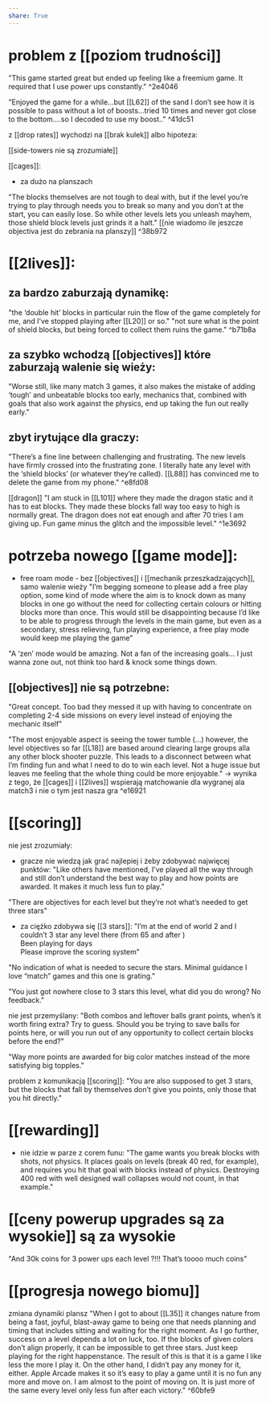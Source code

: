 ```yaml
---
share: True
---
```

# problem z [[poziom trudności]] 
"This game started great but ended up feeling like a freemium game. It required that I use power ups constantly." ^2e4046

"Enjoyed the game for a while...but [[L62]] of the sand I don’t see how it is possible to pass without a lot of boosts...tried 10 times and never got close to the bottom....so I decoded to use my boost.." ^41dc51

z [[drop rates]] wychodzi na [[brak kulek]] albo hipoteza: 

[[side-towers nie są zrozumiałe]]

[[cages]]:
- za dużo na planszach

"The blocks themselves are not tough to deal with, but if the level you’re trying to play through needs you to break so many and you don’t at the start, you can easily lose. So while other levels lets you unleash mayhem, those shield block levels just grinds it a halt." [[nie wiadomo ile jeszcze objectiva jest do zebrania na planszy]] ^38b972

# [[2lives]]:
## za bardzo zaburzają dynamikę:

"the ‘double hit’ blocks in particular ruin the flow of the game completely for me, and I’ve stopped playing after [[L20]] or so."
"not sure what is the point of shield blocks, but being forced to collect them ruins the game." ^b71b8a

## za szybko wchodzą [[objectives]] które zaburzają walenie się wieży:
"Worse still, like many match 3 games, it also makes the mistake of adding ‘tough’ and unbeatable blocks too early, mechanics that, combined with goals that also work against the physics, end up taking the fun out really early."

## zbyt irytujące dla graczy:

"There’s a fine line between challenging and frustrating. The new levels have firmly crossed into the frustrating zone. I literally hate any level with the ‘shield blocks’ (or whatever they’re called). [[L88]] has convinced me to delete the game from my phone." ^e8fd08

[[dragon]]
"I am stuck in [[L101]] where they made the dragon static and it has to eat blocks. They made these blocks fall way too easy to high is normally great. The dragon does not eat enough and after 70 tries I am giving up. Fun game minus the glitch and the impossible level." ^1e3692

# potrzeba nowego [[game mode]]:
- free roam mode - bez [[objectives]] i [[mechanik przeszkadzających]], samo walenie wieży
"I’m begging someone to please add a free play option, some kind of mode where the aim is to knock down as many blocks in one go without the need for collecting certain colours or hitting blocks more than once. This would still be disappointing because I’d like to be able to progress through the levels in the main game, but even as a secondary, stress relieving, fun playing experience, a free play mode would keep me playing the game"

"A ‘zen’ mode would be amazing. Not a fan of the increasing goals… I just wanna zone out, not think too hard & knock some things down.

## [[objectives]] nie są potrzebne:
"Great concept. Too bad they messed it up with having to concentrate on completing 2-4 side missions on every level instead of enjoying the mechanic itself"

"The most enjoyable aspect is seeing the tower tumble (...) however, the level objectives so far [[L18]] are based around clearing large groups alla any other block shooter puzzle. This leads to a disconnect between what I’m finding fun and what I need to do to win each level. Not a huge issue but leaves me feeling that the whole thing could be more enjoyable." -> wynika z tego, że [[cages]] i [[2lives]] wspierają matchowanie dla wygranej ala match3 i nie o tym jest nasza gra ^e16921

# [[scoring]] 
nie jest zrozumiały:
- gracze nie wiedzą jak grać najlepiej i żeby zdobywać najwięcej punktów:
"Like others have mentioned, I’ve played all the way through and still don’t understand the best way to play and how points are awarded. It makes it much less fun to play."

"There are objectives for each level but they’re not what’s needed to get three stars"
- za ciężko zdobywa się [[3 stars]]:
"I’m at the end of world 2 and I couldn’t 3 star any level there (from 65 and after )  
Been playing for days  
Please improve the scoring system"

"No indication of what is needed to secure the stars. Minimal guidance I love “match” games and this one is grating."

"You just got nowhere close to 3 stars this level, what did you do wrong? No feedback."

nie jest przemyślany:
"Both combos and leftover balls grant points, when’s it worth firing extra? Try to guess. Should you be trying to save balls for points here, or will you run out of any opportunity to collect certain blocks before the end?"

"Way more points are awarded for big color matches instead of the more satisfying big topples."

problem z komunikacją [[scoring]]:
"You are also supposed to get 3 stars, but the blocks that fall by themselves don’t give you points, only those that you hit directly."

# [[rewarding]]
- nie idzie w parze z corem funu:
"The game wants you break blocks with shots, not physics. It places goals on levels (break 40 red, for example), and requires you hit that goal with blocks instead of physics. Destroying 400 red with well designed wall collapses would not count, in that example."


# [[ceny powerup upgrades są za wysokie]] są za wysokie
"And 30k coins for 3 power ups each level ?!!! That’s toooo much coins"

# [[progresja nowego biomu]]

zmiana dynamiki plansz
"When I got to about [[L35]] it changes nature from being a fast, joyful, blast-away game to being one that needs planning and timing that includes sitting and waiting for the right moment. As I go further, success on a level depends a lot on luck, too. If the blocks of given colors don’t align properly, it can be impossible to get three stars. Just keep playing for the right happenstance. The result of this is that it is a game I like less the more I play it. On the other hand, I didn’t pay any money for it, either. Apple Arcade makes it so it’s easy to play a game until it is no fun any more and move on. I am almost to the point of moving on. It is just more of the same every level only less fun after each victory." ^60bfe9